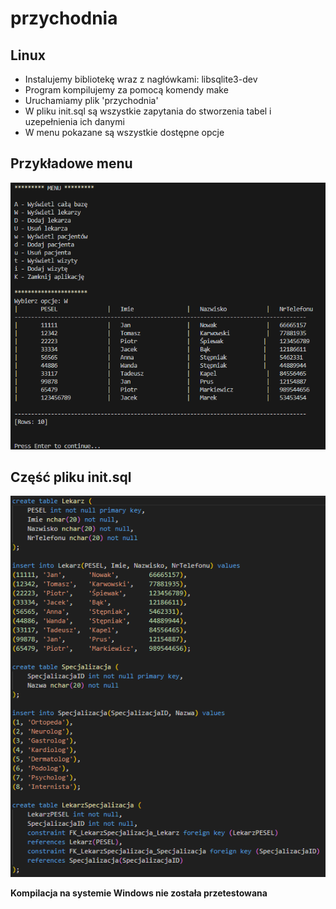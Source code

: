 # przychodnia
## Linux
- Instalujemy bibliotekę wraz z nagłówkami: libsqlite3-dev
- Program kompilujemy za pomocą komendy make  
- Uruchamiamy plik 'przychodnia'
- W pliku init.sql są wszystkie zapytania do stworzenia tabel i uzepełnienia ich danymi
- W menu pokazane są wszystkie dostępne opcje

## Przykładowe menu
![alt text](https://github.com/marcinozog/przychodnia/blob/main/menu.png?raw=true)

## Część pliku init.sql
![alt text](https://github.com/marcinozog/przychodnia/blob/main/sql_init.png?raw=true)

**Kompilacja na systemie Windows nie została przetestowana**
